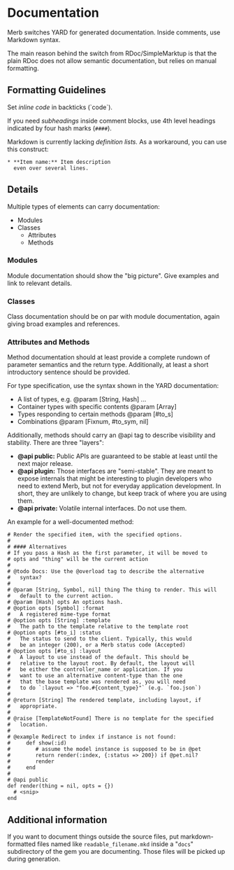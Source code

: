 # Documentation

Merb switches YARD for generated documentation. Inside comments, use
Markdown syntax.

The main reason behind the switch from RDoc/SimpleMarktup is that the
plain RDoc does not allow semantic documentation, but relies on manual
formatting.

## Formatting Guidelines

Set *inline code* in backticks (\`code\`).

If you need *subheadings* inside comment blocks, use 4th level headings
indicated by four hash marks (`####`).

Markdown is currently lacking *definition lists.* As a workaround, you can
use this construct:

    * **Item name:** Item description
      even over several lines.

## Details
Multiple types of elements can carry documentation:

* Modules
* Classes
  * Attributes
  * Methods

### Modules

Module documentation should show the "big picture". Give examples and link
to relevant details.

### Classes

Class documentation should be on par with module documentation, again
giving broad examples and references.

### Attributes and Methods

Method documentation should at least provide a complete rundown of
parameter semantics and the return type. Additionally, at least a short
introductory sentence should be provided.

For type specification, use the syntax shown in the YARD documentation:

* A list of types, e.g.
      @param [String, Hash] ...
* Container types with specific contents
      @param [Array<String>]
* Types responding to certain methods
      @param [#to_s]
* Combinations
      @param [Fixnum, #to_sym, nil]

Additionally, methods should carry an @api tag to describe visibility and
stability. There are three "layers":

* **@api public:** Public APIs are guaranteed to be stable at least until
  the next major release.
* **@api plugin:** Those interfaces are "semi-stable". They are meant to
  expose internals that might be interesting to plugin developers who need
  to extend Merb, but not for everyday application development. In short,
  they are unlikely to change, but keep track of where you are using them.
* **@api private:** Volatile internal interfaces. Do not use them.

An example for a well-documented method:

    # Render the specified item, with the specified options.
    #
    # #### Alternatives
    # If you pass a Hash as the first parameter, it will be moved to
    # opts and "thing" will be the current action
    #
    # @todo Docs: Use the @overload tag to describe the alternative
    #   syntax?
    #
    # @param [String, Symbol, nil] thing The thing to render. This will
    #   default to the current action.
    # @param [Hash] opts An options hash.
    # @option opts [Symbol] :format
    #   A registered mime-type format
    # @option opts [String] :template
    #   The path to the template relative to the template root
    # @option opts [#to_i] :status
    #   The status to send to the client. Typically, this would
    #   be an integer (200), or a Merb status code (Accepted)
    # @option opts [#to_s] :layout
    #   A layout to use instead of the default. This should be
    #   relative to the layout root. By default, the layout will
    #   be either the controller_name or application. If you
    #   want to use an alternative content-type than the one
    #   that the base template was rendered as, you will need
    #   to do `:layout => "foo.#{content_type}"` (e.g. `foo.json`)
    #
    # @return [String] The rendered template, including layout, if
    #   appropriate.
    #
    # @raise [TemplateNotFound] There is no template for the specified
    #   location.
    #
    # @example Redirect to index if instance is not found:
    #     def show(:id)
    #        # assume the model instance is supposed to be in @pet
    #        return render(:index, {:status => 200}) if @pet.nil?
    #        render
    #     end
    #
    # @api public
    def render(thing = nil, opts = {})
      # <snip>
    end

## Additional information

If you want to document things outside the source files, put
markdown-formatted files named like `readable_filename.mkd` inside a
"`docs`" subdirectory of the gem you are documenting. Those files will
be picked up during generation.
